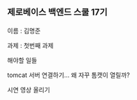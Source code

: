 <h1>
    <sup><sup>제로베이스 백엔드 스쿨 17기</sup> </sup>
</h1>

<p> 이름 : 김명준 </p>
<p> 과제 : 첫번째 과제 </p>


<p> 해야할 일들 </p>
<p> tomcat 서버 연결하기... 왜 자꾸 톰캣이 열릴까?</p>
<p> 시연 영상 올리기 </p>
